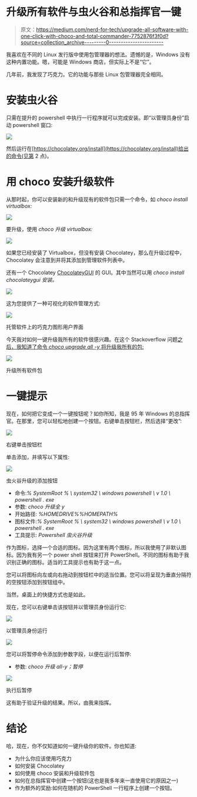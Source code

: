 # 升级所有软件与虫火谷和总指挥官一键

> 原文：<https://medium.com/nerd-for-tech/upgrade-all-software-with-one-click-with-choco-and-total-commander-7752876f3f0d?source=collection_archive---------0----------------------->

我喜欢在不同的 Linux 发行版中使用包管理器的想法。遗憾的是，Windows 没有这种内置功能。嗯，可能是 Windows 商店，但实际上不是“它”。

几年前，我发现了巧克力。它的功能与那些 Linux 包管理器完全相同。

# 安装虫火谷

只需在提升的 powershell 中执行一行程序就可以完成安装。即“以管理员身份”启动 powershell 窗口:

![](img/077b8a0a69a8583f3e630ec543178b67.png)

然后运行在[https://chocolatey.org/install](https://chocolatey.org/install)给出的命令(见第 2 点)。

# 用 choco 安装升级软件

从那时起，你可以安装新的和升级现有的软件包只需一个命令，如 *choco install virtualbox:*

![](img/2325b4b5c6cc4acdc78e24018488b813.png)

要升级，使用 *choco 升级 virtualbox:*

![](img/e48294aa2e64ca03eb461c69cdf94667.png)

如果您已经安装了 Virtualbox，但没有安装 Chocolatey，那么在升级过程中，Chocolatey 会注意到并将其添加到管理软件列表中。

还有一个 Chocolatey [ChocolateyGUI](https://community.chocolatey.org/packages/ChocolateyGUI) 的 GUI。其中当然可以用 *choco install chocolateygui 安装。*

![](img/669ddf51fd1e411443cab5f7218f80d9.png)

这为您提供了一种可视化的软件管理方式:

![](img/54cd6ebcaa641cf2fa70a9bb4811f0c9.png)

托管软件上的巧克力图形用户界面

今天我对如何一键升级我所有的软件很感兴趣。在这个 Stackoverflow 问题[之后，我知道了命令 *choco upgrade all -y* 将升级我所有的包:](https://stackoverflow.com/questions/24579193/how-do-i-automatically-keep-all-locally-installed-chocolatey-packages-up-to-date)

![](img/942e86680707abebe102c01e693973dc.png)

升级所有软件包

# 一键提示

现在，如何把它变成一个一键按钮呢？如你所知，我是 95 年 Windows 的总指挥官。在那里，您可以轻松地创建一个按钮。右键单击按钮栏，然后选择“更改”:

![](img/4bd1aa93c5bfdd03ce0247a32ffa543c.png)

右键单击按钮栏

单击添加，并填写以下属性:

![](img/98b6a7bf6aa401eb2837e5e7f7eb51e8.png)

虫火谷升级的添加按钮

*   命令:*% SystemRoot % \ system32 \ windows powershell \ v 1.0 \ powershell . exe*
*   参数: *choco 升级全 y*
*   开始路径: *%HOMEDRIVE%%HOMEPATH%*
*   图标文件:*% SystemRoot % \ system32 \ windows powershell \ v 1.0 \ powershell . exe*
*   工具提示: *Powershell 虫火谷升级*

作为图标，选择一个合适的图标。因为这里有两个图标，所以我使用了非默认图标。因为我有另一个 power shell 按钮来打开 PowerShell。不同的图标有助于我识别正确的图标。适当的工具提示也有助于这一点。

您可以将图标向左或向右拖动到按钮栏中的适当位置。您可以将呈现为垂直分隔符的空按钮添加到按钮组中。

当然，桌面上的快捷方式也是如此。

现在，您可以右键单击该按钮并以管理员身份运行它:

![](img/4376dd273826d7a781c4d54b1252ab83.png)

以管理员身份运行

![](img/b112031afc3dc03ef13e42974e10bc2b.png)

您可以将暂停命令添加到参数字段，以便在运行后暂停:

*   参数: *choco 升级 all-y；暂停*

![](img/8b231a2eaf05383e8a684ccc2798c408.png)

执行后暂停

这有助于验证升级的结果。所以，由我来指挥。

# 结论

哈，现在，你不仅知道如何一键升级你的软件。你也知道:

*   为什么你应该使用巧克力
*   如何安装 Chocolatey
*   如何使用 choco 安装和升级软件包
*   如何在总指挥官中创建一个按钮(这也是我多年来一直使用它的原因之一)
*   作为额外的奖励:如何在随机的 PowerShell 一行程序上创建一个按钮。